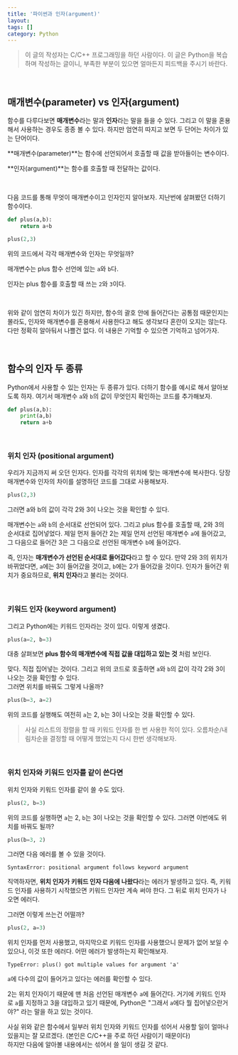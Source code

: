 ```yaml
---
title: '파이썬과 인자(argument)'
layout: 
tags: []
category: Python
---
```

> 이 글의 작성자는 C/C++ 프로그래밍을 하던 사람이다.
> 이 글은 Python을 복습하며 작성하는 글이니, 부족한 부분이 있으면 얼마든지 피드백을 주시기 바란다.

&nbsp;

## 매개변수(parameter) vs 인자(argument)

함수를 다루다보면 **매개변수**라는 말과 **인자**라는 말을 들을 수 있다. 그리고 이 말을 혼용해서 사용하는 경우도 종종 볼 수 있다. 하지만 엄연히 따지고 보면 두 단어는 차이가 있는 단어이다.

**매개변수(parameter)**는 함수에 선언되어서 호출할 때 값을 받아들이는 변수이다.

**인자(argument)**는 함수를 호출할 때 전달하는 값이다.

&nbsp;

다음 코드를 통해 무엇이 매개변수이고 인자인지 알아보자. 지난번에 살펴봤던 더하기 함수이다.

```python
def plus(a,b):
    return a+b

plus(2,3)
```

위의 코드에서 각각 매개변수와 인자는 무엇일까?

매개변수는 plus 함수 선언에 있는 ``a``와 ``b``다.

인자는 plus 함수를 호출할 때 쓰는 ``2``와 ``3``이다.

&nbsp;

위와 같이 엄연히 차이가 있긴 하지만, 함수의 괄호 안에 들어간다는 공통점 때문인지는 몰라도, 인자와 매개변수를 혼용해서 사용한다고 해도 생각보다 혼란이 오지는 않는다. 다만 정확히 알아둬서 나쁠건 없다. 이 내용은 기억할 수 있으면 기억하고 넘어가자.

&nbsp;

## 함수의 인자 두 종류

Python에서 사용할 수 있는 인자는 두 종류가 있다. 더하기 함수를 예시로 해서 알아보도록 하자. 여기서 매개변수 ``a``와 ``b``의 값이 무엇인지 확인하는 코드를 추가해보자.

```python
def plus(a,b):
    print(a,b)
    return a+b
```

&nbsp;

### 위치 인자 (positional argument)

우리가 지금까지 써 오던 인자다. 인자를 각각의 위치에 맞는 매개변수에 복사한다. 당장 매개변수와 인자의 차이를 설명하던 코드를 그대로 사용해보자.

```python
plus(2,3)
```

그러면 a와 b의 값이 각각 2와 3이 나오는 것을 확인할 수 있다.

매개변수는 ``a``와 ``b``의 순서대로 선언되어 있다. 그리고 plus 함수를 호출할 때, 2와 3의 순서대로 집어넣었다. 제일 먼저 들어간 2는 제일 먼저 선언된 매개변수 ``a``에 들어갔고, 그 다음으로 들어간 3은 그 다음으로 선언된 매개변수 ``b``에 들어갔다.

즉, 인자는 **매개변수가 선언된 순서대로 들어갔다**라고 할 수 있다. 만약 2와 3의 위치가 바뀌었다면, ``a``에는 3이 들어갔을 것이고, ``b``에는 2가 들어갔을 것이다. 인자가 들어간 위치가 중요하므로, **위치 인자**라고 불리는 것이다.

&nbsp;

### 키워드 인자 (keyword argument)

그리고 Python에는 키워드 인자라는 것이 있다. 이렇게 생겼다.

```python
plus(a=2, b=3)
```

대충 살펴보면 **plus 함수의 매개변수에 직접 값을 대입하고 있는 것** 처럼 보인다.

맞다. 직접 집어넣는 것이다. 그리고 위의 코드로 호출하면 ``a``와 ``b``의 값이 각각 2와 3이 나오는 것을 확인할 수 있다.  
그러면 위치를 바꿔도 그렇게 나올까?

```python
plus(b=3, a=2)
```

위의 코드를 실행해도 여전히 ``a``는 2, ``b``는 3이 나오는 것을 확인할 수 있다.

> 사실 리스트의 정렬을 할 때 키워드 인자를 한 번 사용한 적이 있다. 오름차순/내림차순을 결정할 때 어떻게 했었는지 다시 한번 생각해보자.

&nbsp;

### 위치 인자와 키워드 인자를 같이 쓴다면

위치 인자와 키워드 인자를 같이 쓸 수도 있다.

```python
plus(2, b=3)
```

위의 코드를 실행하면 ``a``는 2, ``b``는 3이 나오는 것을 확인할 수 있다. 그러면 이번에도 위치를 바꿔도 될까?

```python
plus(b=3, 2)
```

그러면 다음 에러를 볼 수 있을 것이다.

```
SyntaxError: positional argument follows keyword argument
```

직역하자면, **위치 인자가 키워드 인자 다음에 나왔다**라는 에러가 발생하고 있다. 즉, 키워드 인자를 사용하기 시작했으면 키워드 인자만 계속 써야 한다. 그 뒤로 위치 인자가 나오면 에러다.

그러면 이렇게 쓰는건 어떨까?

```python
plus(2, a=3)
```

위치 인자를 먼저 사용했고, 마지막으로 키워드 인자를 사용했으니 문제가 없어 보일 수 있으나, 이것 또한 에러다. 어떤 에러가 발생하는지 확인해보자.

```
TypeError: plus() got multiple values for argument 'a'
```

``a``에 다수의 값이 들어가고 있다는 에러를 확인할 수 있다.

2는 위치 인자이기 때문에 맨 처음 선언된 매개변수 ``a``에 들어간다. 거기에 키워드 인자로 ``a``를 지정하고 3을 대입하고 있기 때문에, Python은 "그래서 ``a``에다 뭘 집어넣으란거야?" 라는 말을 하고 있는 것이다.

사실 위와 같은 함수에서 일부러 위치 인자와 키워드 인자를 섞어서 사용할 일이 얼마나 있을지는 잘 모르겠다. (본인은 C/C++을 주로 하던 사람이기 때문이다)  
하지만 다음에 알아볼 내용에서는 섞어서 쓸 일이 생길 것 같다.

&nbsp;
